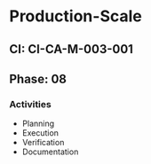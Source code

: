 # Production-Scale

## CI: CI-CA-M-003-001
## Phase: 08

### Activities
- Planning
- Execution
- Verification
- Documentation
